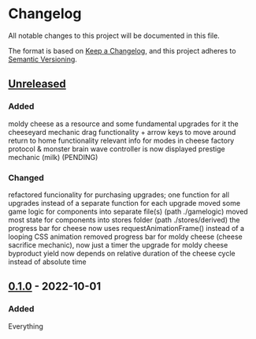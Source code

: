 # Changelog

All notable changes to this project will be documented in this file.

The format is based on [Keep a Changelog](https://keepachangelog.com/en/1.0.0/),
and this project adheres to [Semantic Versioning](https://semver.org/spec/v2.0.0.html).

## [Unreleased]

### Added

moldy cheese as a resource and some fundamental upgrades for it
the cheeseyard mechanic
drag functionality + arrow keys to move around
return to home functionality
relevant info for modes in cheese factory protocol & monster brain wave controller is now displayed
prestige mechanic (milk) (PENDING)

### Changed

refactored funcionality for purchasing upgrades; one function for all upgrades instead of a separate function for each upgrade
moved some game logic for components into separate file(s) (path ./gamelogic)
moved most state for components into stores folder (path ./stores/derived)
the progress bar for cheese now uses requestAnimationFrame() instead of a looping CSS animation
removed progress bar for moldy cheese (cheese sacrifice mechanic), now just a timer
the upgrade for moldy cheese byproduct yield now depends on relative duration of the cheese cycle instead of absolute time

## [0.1.0] - 2022-10-01

### Added

Everything

[unreleased]: https://github.com/olivierlacan/keep-a-changelog/compare/v1.1.0...HEAD
[0.1.0]: https://github.com/olivierlacan/keep-a-changelog/compare/v0.0.8...v0.1.0
